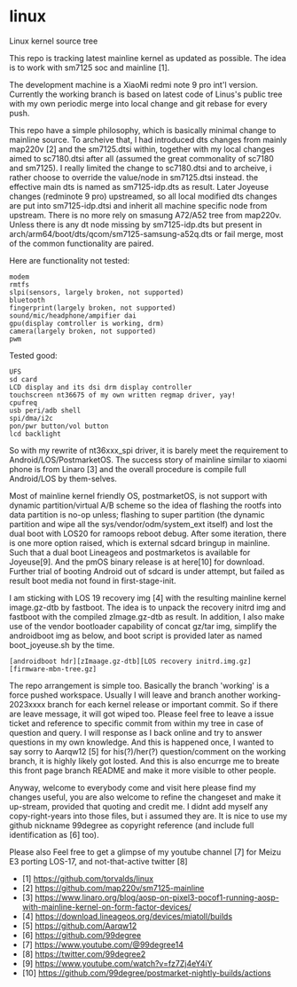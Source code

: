 # linux
Linux kernel source tree

This repo is tracking latest mainline kernel as updated as possible. The idea is to work with sm7125 soc and mainline [1]. 

The development machine is a XiaoMi redmi note 9 pro int'l version. Currently the working branch is based on latest code
of Linus's public tree with my own periodic merge into local change and git rebase for every push.

This repo have a simple philosophy, which is basically minimal change to mainline source. To archeive that, I had introduced
dts changes from mainly map220v [2] and the sm7125.dtsi within, together with my local changes aimed 
to sc7180.dtsi after all (assumed the great commonality of sc7180 and sm7125). I really limited the change to sc7180.dtsi 
and to archeive, i rather choose to override the value/node in sm7125.dtsi instead. the effective main dts is named as 
sm7125-idp.dts as result. Later Joyeuse changes (redminote 9 pro) upstreamed, so all local modified dts changes are put into
sm7125-idp.dtsi and inherit all machine specific node from upstream. There is no more rely on smasung A72/A52 tree from
map220v. Unless there is any dt node missing by sm7125-idp.dts but present in arch/arm64/boot/dts/qcom/sm7125-samsung-a52q.dts 
or fail merge, most of the common functionality are paired.

Here are functionality not tested:
```
modem
rmtfs
slpi(sensors, largely broken, not supported)
bluetooth
fingerprint(largely broken, not supported)
sound/mic/headphone/ampifier dai
gpu(display comtroller is working, drm)
camera(largely broken, not supported)
pwm
```

Tested good:
```
UFS
sd card
LCD display and its dsi drm display controller
touchscreen nt36675 of my own written regmap driver, yay! 
cpufreq
usb peri/adb shell
spi/dma/i2c
pon/pwr button/vol button
lcd backlight
```

So with my rewrite of nt36xxx_spi driver, it is barely meet the requirement to Android/LOS/PostmarketOS. The success story of 
mainline similar to xiaomi phone is from Linaro [3] and the overall procedure is compile full Android/LOS by them-selves.

Most of mainline kernel friendly OS, postmarketOS, is not support with dynamic partition/virtual A/B scheme so the idea
of flashing the rootfs into data partition is no-op unless; flashing to super partition (the dynamic partition and wipe all 
the sys/vendor/odm/system_ext itself) and lost the dual boot with LOS20 for ramoops reboot debug. After some iteration, there 
is one more option raised, which is external sdcard bringup in mainline. Such that a dual boot Lineageos and postmarketos is 
available for Joyeuse[9]. And the pmOS binary release is at here[10] for download. Further trial of booting Android out 
of sdcard is under attempt, but failed as result boot media not found in first-stage-init.

I am sticking with LOS 19 recovery img [4] with the resulting mainline kernel image.gz-dtb by fastboot. The idea is to unpack the recovery
initrd img and fastboot with the compiled zImage.gz-dtb as result. In addition, I also make use of the vendor bootloader capability
of concat gz/tar img, simplify the androidboot img as below, and boot script is provided later as named boot_joyeuse.sh by the time.
```
[androidboot hdr][zImaage.gz-dtb][LOS recovery initrd.img.gz][firmware-mbn-tree.gz]
```
The repo arrangement is simple too. Basically the branch 'working' is a force pushed workspace. Usually I will leave and branch another
working-2023xxxx branch for each kernel release or important commit. So if there are leave message, it will got wiped too. Please
feel free to leave a issue ticket and reference to specific commit from within my tree in case of question and query. I will response 
as I back online and try to answer questions in my own knowledge. And this is happened once, I wanted to say sorry to Aarqw12 [5] for 
his(?)/her(?) question/comment on the working branch, it is highly likely got losted. And this is also encurrge me to breate this 
front page branch README and make it more visible to other people.

Anyway, welcome to everybody come and visit here please find my changes useful, you are also welcome to refine the changeset 
and make it up-stream, provided that quoting and credit me. I didnt add myself any copy-right-years into those files, but i assumed they are.
It is nice to use my github nickname 99degree as copyright reference (and include full identification as [6] too). 

Please also Feel free to get a glimpse of my youtube channel [7] for Meizu E3 porting LOS-17, and not-that-active twitter [8]

 - [1] https://github.com/torvalds/linux
 - [2] https://github.com/map220v/sm7125-mainline
 - [3] https://www.linaro.org/blog/aosp-on-pixel3-pocof1-running-aosp-with-mainline-kernel-on-form-factor-devices/
 - [4] https://download.lineageos.org/devices/miatoll/builds
 - [5] https://github.com/Aarqw12
 - [6] https://github.com/99degree
 - [7] https://www.youtube.com/@99degree14
 - [8] https://twitter.com/99degree2
 - [9] https://www.youtube.com/watch?v=fz7Zj4eY4iY
 - [10] https://github.com/99degree/postmarket-nightly-builds/actions
